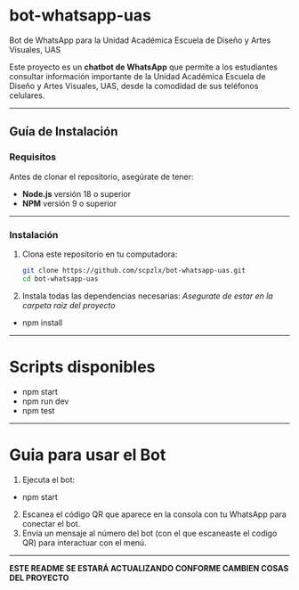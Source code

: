 # bot-whatsapp-uas
Bot de WhatsApp para la Unidad Académica Escuela de Diseño y Artes Visuales, UAS

Este proyecto es un **chatbot de WhatsApp** que permite a los estudiantes consultar información
importante de la Unidad Académica Escuela de Diseño y Artes Visuales, UAS, desde la comodidad 
de sus teléfonos celulares.

---

## Guía de Instalación

### Requisitos

Antes de clonar el repositorio, asegúrate de tener:
- **Node.js** versión 18 o superior
- **NPM** versión 9 o superior

---

### Instalación

1. Clona este repositorio en tu computadora:
   ```bash
   git clone https://github.com/scpzlx/bot-whatsapp-uas.git
   cd bot-whatsapp-uas
2. Instala todas las dependencias necesarias:
<em>Asegurate de estar en la carpeta raiz del proyecto</em>
- npm install

---

# Scripts disponibles

- npm start <!-- Para correr el bot normal (producción) -->
- npm run dev <!-- Para desarrollo, cuando editas código y quieres reinicio automático -->
- npm test <!-- Ejecuta tests (actualmente no configurado) -->

---

# Guia para usar el Bot

1. Ejecuta el bot:
- npm start
2. Escanea el código QR que aparece en la consola con tu WhatsApp para conectar el bot.
3. Envía un mensaje al número del bot (con el que escaneaste el codigo QR) para interactuar con el menú.

---

**ESTE README SE ESTARÁ ACTUALIZANDO CONFORME CAMBIEN COSAS DEL PROYECTO**
